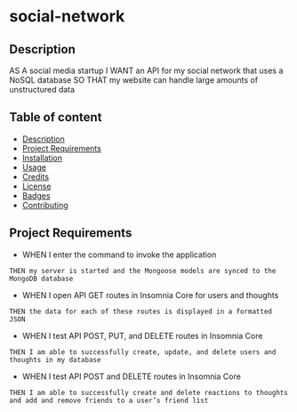 # social-network

## Description

AS A social media startup
I WANT an API for my social network that uses a NoSQL database
SO THAT my website can handle large amounts of unstructured data

## Table of content
* [Description](#description)
* [Project Requirements](#projectrequirements)
* [Installation](#installation)
* [Usage](#usage)
* [Credits](#credits)
* [License](#license)
* [Badges](#Badges)
* [Contributing](#contributing)

## Project Requirements

* WHEN I enter the command to invoke the application
    
`THEN my server is started and the Mongoose models are synced to the MongoDB database`

* WHEN I open API GET routes in Insomnia Core for users and thoughts

`THEN the data for each of these routes is displayed in a formatted JSON`

* WHEN I test API POST, PUT, and DELETE routes in Insomnia Core

`THEN I am able to successfully create, update, and delete users and thoughts in my database`

* WHEN I test API POST and DELETE routes in Insomnia Core

`THEN I am able to successfully create and delete reactions to thoughts and add and remove friends to a user’s friend list`